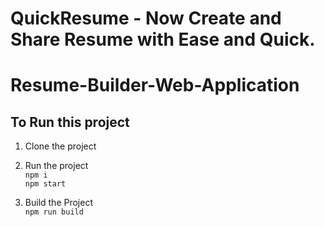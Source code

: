 # QuickResume - Now Create and Share Resume with Ease and Quick.

# Resume-Builder-Web-Application

## To Run  this project

1. Clone the project </br>

2. Run the project </br>
    `npm i` </br>
    `npm start`
    
3. Build the Project</br>
    `npm run build`
